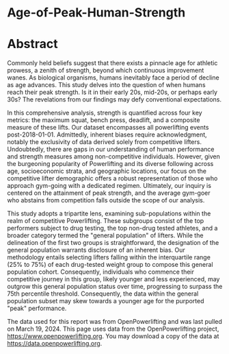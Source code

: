# Age-of-Peak-Human-Strength

# Abstract

Commonly held beliefs suggest that there exists a pinnacle age for athletic prowess, a zenith of strength, beyond which continuous improvement wanes. As biological organisms, humans inevitably face a period of decline as age advances. This study delves into the question of when humans reach their peak strength. Is it in their early 20s, mid-20s, or perhaps early 30s? The revelations from our findings may defy conventional expectations.

In this comprehensive analysis, strength is quantified across four key metrics: the maximum squat, bench press, deadlift, and a composite measure of these lifts. Our dataset encompasses all powerlifting events post-2018-01-01. Admittedly, inherent biases require acknowledgment, notably the exclusivity of data derived solely from competitive lifters. Undoubtedly, there are gaps in our understanding of human performance and strength measures among non-competitive individuals. However, given the burgeoning popularity of Powerlifting and its diverse following across age, socioeconomic strata, and geographic locations, our focus on the competitive lifter demographic offers a robust representation of those who approach gym-going with a dedicated regimen. Ultimately, our inquiry is centered on the attainment of peak strength, and the average gym-goer who abstains from competition falls outside the scope of our analysis.

This study adopts a tripartite lens, examining sub-populations within the realm of competitive Powerlifting. These subgroups consist of the top performers subject to drug testing, the top non-drug tested athletes, and a broader category termed the "general population" of lifters. While the delineation of the first two groups is straightforward, the designation of the general population warrants disclosure of an inherent bias. Our methodology entails selecting lifters falling within the interquartile range (25% to 75%) of each drug-tested weight group to compose this general population cohort. Consequently, individuals who commence their competitive journey in this group, likely younger and less experienced, may outgrow this general population status over time, progressing to surpass the 75th percentile threshold. Consequently, the data within the general population subset may skew towards a younger age for the purported "peak" performance.

The data used for this report was from OpenPowerlifting and was last pulled on March 19, 2024. This page uses data from the OpenPowerlifting project, https://www.openpowerlifting.org.  You may download a copy of the data at https://data.openpowerlifting.org. 

